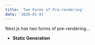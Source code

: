 ```yaml
---
title: 'Two Forms of Pre-rendering'
date: '2020-01-01'
---
```



Next.js has two forms of pre-rendering...

- **Static Generation**